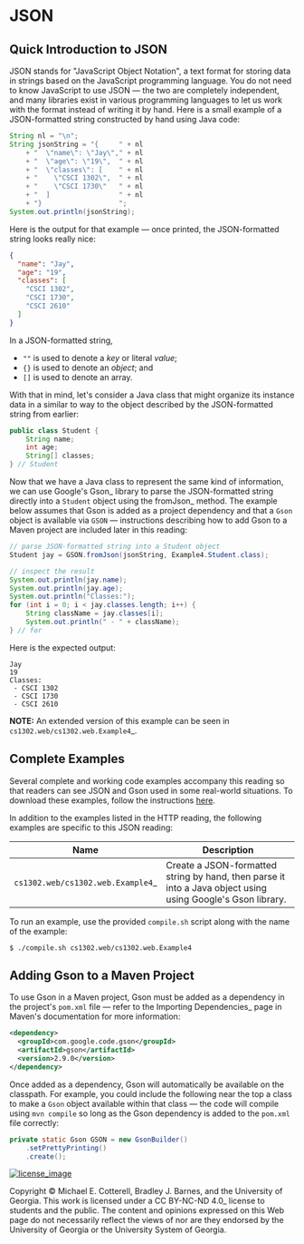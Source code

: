 # JSON

## Quick Introduction to JSON

JSON stands for "JavaScript Object Notation", a text format for storing
data in strings based on the JavaScript programming language. You do not
need to know JavaScript to use JSON — the two are completely
independent, and many libraries exist in various programming languages
to let us work with the format instead of writing it by hand. Here is a
small example of a JSON-formatted string constructed by hand using Java
code:

```java
String nl = "\n";
String jsonString = "{     " + nl
    + "  \"name\": \"Jay\"," + nl
    + "  \"age\": \"19\",  " + nl
    + "  \"classes\": [    " + nl
    + "    \"CSCI 1302\",  " + nl
    + "    \"CSCI 1730\"   " + nl
    + "  ]                 " + nl
    + "}                   ";
System.out.println(jsonString);
```

Here is the output for that example — once printed, the JSON-formatted
string looks really nice:

```json
{
  "name": "Jay",
  "age": "19",
  "classes": [
    "CSCI 1302",
    "CSCI 1730",
    "CSCI 2610"
  ]
}
```

In a JSON-formatted string,

-   `""` is used to denote a *key* or literal *value*;
-   `{}` is used to denote an *object*; and
-   `[]` is used to denote an array.

With that in mind, let's consider a Java class that might organize its
instance data in a similar to way to the object described by the
JSON-formatted string from earlier:

```java
public class Student {
    String name;
    int age;
    String[] classes;
} // Student
```

Now that we have a Java class to represent the same kind of information,
we can use Google's Gson\_ library to parse the JSON-formatted string
directly into a `Student` object using the fromJson\_ method. The
example below assumes that Gson is added as a project dependency and
that a `Gson` object is available via `GSON` — instructions describing
how to add Gson to a Maven project are included later in this reading:

```java
// parse JSON-formatted string into a Student object
Student jay = GSON.fromJson(jsonString, Example4.Student.class);

// inspect the result
System.out.println(jay.name);
System.out.println(jay.age);
System.out.println("Classes:");
for (int i = 0; i < jay.classes.length; i++) {
    String className = jay.classes[i];
    System.out.println(" - " + className);
} // for
```

Here is the expected output:

```
Jay
19
Classes:
 - CSCI 1302
 - CSCI 1730
 - CSCI 2610
```

**NOTE:** An extended version of this example can be seen in
`cs1302.web/cs1302.web.Example4`\_.

## Complete Examples

Several complete and working code examples accompany this reading so
that readers can see JSON and Gson used in some real-world situations.
To download these examples, follow the instructions
[here](http.rst#complete-examples).

In addition to the examples listed in the HTTP reading, the following
examples are specific to this JSON reading:

| Name                               | Description                                                                                                 |
|------------------------------------|-------------------------------------------------------------------------------------------------------------|
| `cs1302.web/cs1302.web.Example4`\_ | Create a JSON-formatted string by hand, then parse it into a Java object using using Google's Gson library. |

To run an example, use the provided `compile.sh` script along with the
name of the example:

```
$ ./compile.sh cs1302.web/cs1302.web.Example4
```

## Adding Gson to a Maven Project

To use Gson in a Maven project, Gson must be added as a dependency in
the project's `pom.xml` file — refer to the Importing Dependencies\_
page in Maven's documentation for more information:

```xml
<dependency>
  <groupId>com.google.code.gson</groupId>
  <artifactId>gson</artifactId>
  <version>2.9.0</version>
</dependency>
```

Once added as a dependency, Gson will automatically be available on the
classpath. For example, you could include the following near the top a
class to make a `Gson` object available within that class — the code
will compile using `mvn compile` so long as the Gson dependency is added
to the `pom.xml` file correctly:

```java
private static Gson GSON = new GsonBuilder()
    .setPrettyPrinting()
    .create();
```

<div class="footer">

[![license\_image](https://img.shields.io/badge/License-CC%20BY--NC--ND%204.0-lightgrey.svg)](http://creativecommons.org/licenses/by-nc-nd/4.0/)

Copyright © Michael E. Cotterell, Bradley J. Barnes, and the University
of Georgia. This work is licensed under a CC BY-NC-ND 4.0\_ license to
students and the public. The content and opinions expressed on this Web
page do not necessarily reflect the views of nor are they endorsed by
the University of Georgia or the University System of Georgia.

</div>
